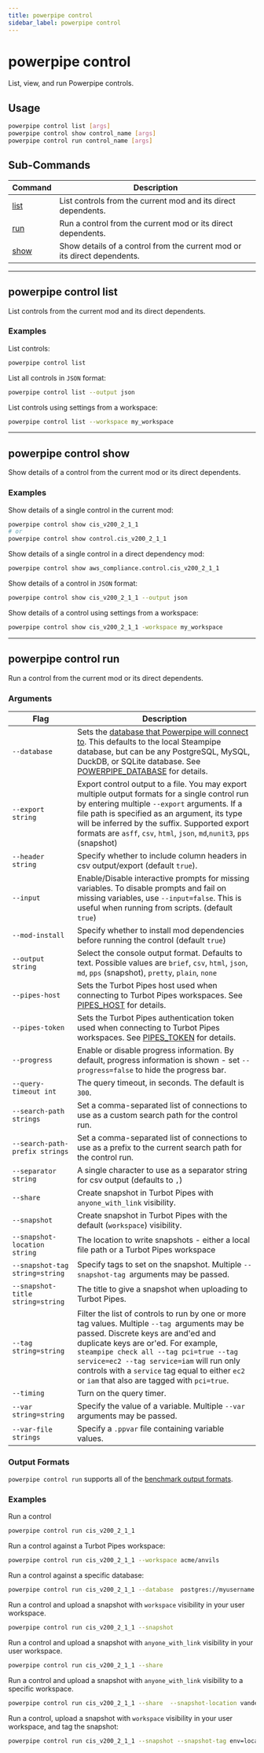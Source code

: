 ```yaml
---
title: powerpipe control
sidebar_label: powerpipe control
---
```



# powerpipe control

List, view, and run Powerpipe controls.

## Usage
```bash
powerpipe control list [args]
powerpipe control show control_name [args]
powerpipe control run control_name [args]
```


## Sub-Commands

| Command | Description
|-|-
| [list](#powerpipe-control-list) | List controls from the current mod and its direct dependents.
| [run](#powerpipe-control-run)  | Run a control from the current mod or its direct dependents.
| [show](#powerpipe-control-show) | Show details of a control from the current mod or its direct dependents.



----
## powerpipe control list
List controls from the current mod and its direct dependents.

### Examples


List controls:
```bash
powerpipe control list
```


List all controls in `JSON` format:
```bash
powerpipe control list --output json
```

List controls using settings from a workspace:
```bash
powerpipe control list --workspace my_workspace
```


---

## powerpipe control show
Show details of a control from the current mod or its direct dependents.


### Examples

Show details of a single control in the current mod:
```bash
powerpipe control show cis_v200_2_1_1
# or
powerpipe control show control.cis_v200_2_1_1
```


Show details of a single control in a direct dependency mod:
```bash
powerpipe control show aws_compliance.control.cis_v200_2_1_1
```

Show details of a control in `JSON` format:
```bash
powerpipe control show cis_v200_2_1_1 --output json
```


Show details of a control using settings from a workspace:
```bash
powerpipe control show cis_v200_2_1_1 -workspace my_workspace
```
---

## powerpipe control run
Run a control from the current mod or its direct dependents.

### Arguments

| Flag | Description
|-|-
|  `--database`         |  Sets the [database that Powerpipe will connect to](/docs/run#selecting-a-database). This defaults to the local Steampipe database, but can be any PostgreSQL, MySQL, DuckDB, or SQLite database. See [POWERPIPE_DATABASE](/docs/reference/env-vars/powerpipe_database) for details.
|  `--export string`              | Export control output to a file. You may export multiple output formats for a single control run by entering multiple `--export` arguments. If a file path is specified as an argument, its type will be inferred by the suffix. Supported export formats are `asff`, `csv`, `html`, `json`, `md`,`nunit3`, `pps` (snapshot)
|  `--header string`              | Specify whether to include column headers in csv output/export (default `true`).
|  `--input`                      | Enable/Disable interactive prompts for missing variables. To disable prompts and fail on missing variables, use  `--input=false`. This is useful when running from scripts. (default `true`)
|  `--mod-install`                | Specify whether to install mod dependencies before running the control (default `true`)
|  `--output string`              | Select the console output format. Defaults to text. Possible values are `brief`, `csv`, `html`, `json`, `md`, `pps` (snapshot), `pretty`, `plain`, `none`
|  `--pipes-host`                 | Sets the Turbot Pipes host used when connecting to Turbot Pipes workspaces. See  [PIPES_HOST](/docs/reference/env-vars/pipes_host) for details.
|  `--pipes-token`                | Sets the Turbot Pipes authentication token used when connecting to Turbot Pipes workspaces. See  [PIPES_TOKEN](/docs/reference/env-vars/pipes_token) for details.
|  `--progress`                   | Enable or disable progress information. By default, progress information is shown - set  `--progress=false` to hide the progress bar.
|  `--query-timeout int`          | The query timeout, in seconds. The default is `300`.
|  `--search-path strings`        | Set a comma-separated list of connections to use as a custom search path for the control run.
|  `--search-path-prefix strings` | Set a comma-separated list of connections to use as a prefix to the current search path for the control run.
|  `--separator string`           | A single character to use as a separator string for csv output (defaults to `,`)
|  `--share`                      | Create snapshot in Turbot Pipes with `anyone_with_link` visibility.
|  `--snapshot`                   | Create snapshot in Turbot Pipes with the default (`workspace`) visibility.
|  `--snapshot-location string`   |	The location to write snapshots - either a local file path or a Turbot Pipes workspace
|  `--snapshot-tag string=string` | Specify tags to set on the snapshot. Multiple `--snapshot-tag `arguments may be passed.
|  `--snapshot-title string=string` | The title to give a snapshot when uploading to Turbot Pipes.
|  `--tag string=string`          | Filter the list of controls to run by one or more tag values. Multiple `--tag `arguments may be passed. Discrete keys are and'ed and duplicate keys are or'ed. For example, `steampipe check all --tag pci=true --tag service=ec2 --tag service=iam` will run only controls with a `service` tag equal to either `ec2` or `iam` that also are tagged with `pci=true`.
|  `--timing`                     | Turn on the query timer.
| `--var string=string`           | Specify the value of a variable.  Multiple `--var` arguments may be passed. 
| `--var-file strings`            | Specify a `.ppvar` file containing variable values.


### Output Formats

`powerpipe control run` supports all of the [benchmark output formats](/docs/reference/cli/benchmark#output-formats).



### Examples

Run a control 
```bash
powerpipe control run cis_v200_2_1_1
```

Run a control against a Turbot Pipes workspace:
```bash
powerpipe control run cis_v200_2_1_1 --workspace acme/anvils
```

Run a control against a specific database:
```bash
powerpipe control run cis_v200_2_1_1 --database  postgres://myusername:passworrd@mydbserver.mydomain.com:9193/steampipe
```


Run a control and upload a snapshot with `workspace` visibility in your user workspace.
```bash
powerpipe control run cis_v200_2_1_1 --snapshot
```


Run a control and upload a snapshot with `anyone_with_link` visibility in your user workspace.
```bash
powerpipe control run cis_v200_2_1_1 --share 
```


Run a control and upload a snapshot with `anyone_with_link` visibility to a specific workspace.
```bash
powerpipe control run cis_v200_2_1_1 --share  --snapshot-location vandelay-industries/latex
```

Run a control, upload a snapshot with `workspace` visibility in your user workspace, and tag the snapshot:
```bash
powerpipe control run cis_v200_2_1_1 --snapshot --snapshot-tag env=local 
```
